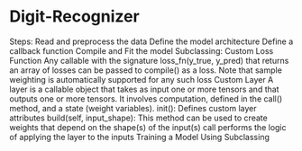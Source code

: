 # Digit-Recognizer
Steps:
Read and preprocess the data
Define the model architecture
Define a callback function
Compile and Fit the model
Subclassing:
Custom Loss Function
Any callable with the signature loss_fn(y_true, y_pred) that returns an array of losses can be passed to compile() as a loss. Note that sample weighting is automatically supported for any such loss
Custom Layer
A layer is a callable object that takes as input one or more tensors and that outputs one or more tensors.
It involves computation, defined in the call() method, and a state (weight variables).
init(): Defines custom layer attributes
build(self, input_shape): This method can be used to create weights that depend on the shape(s) of the input(s)
call performs the logic of applying the layer to the inputs
Training a Model Using Subclassing
